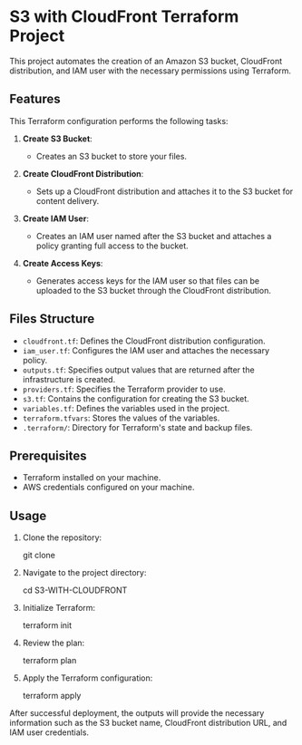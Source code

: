 # S3 with CloudFront Terraform Project

This project automates the creation of an Amazon S3 bucket, CloudFront distribution, and IAM user with the necessary permissions using Terraform.

## Features

This Terraform configuration performs the following tasks:

1. **Create S3 Bucket**: 
   - Creates an S3 bucket to store your files.

2. **Create CloudFront Distribution**: 
   - Sets up a CloudFront distribution and attaches it to the S3 bucket for content delivery.

3. **Create IAM User**: 
   - Creates an IAM user named after the S3 bucket and attaches a policy granting full access to the bucket.

4. **Create Access Keys**: 
   - Generates access keys for the IAM user so that files can be uploaded to the S3 bucket through the CloudFront distribution.

## Files Structure

- `cloudfront.tf`: Defines the CloudFront distribution configuration.
- `iam_user.tf`: Configures the IAM user and attaches the necessary policy.
- `outputs.tf`: Specifies output values that are returned after the infrastructure is created.
- `providers.tf`: Specifies the Terraform provider to use.
- `s3.tf`: Contains the configuration for creating the S3 bucket.
- `variables.tf`: Defines the variables used in the project.
- `terraform.tfvars`: Stores the values of the variables.
- `.terraform/`: Directory for Terraform's state and backup files.

## Prerequisites

- Terraform installed on your machine.
- AWS credentials configured on your machine.

## Usage

1. Clone the repository:

   git clone <repository-url>

2. Navigate to the project directory:

   cd S3-WITH-CLOUDFRONT

3. Initialize Terraform:

   terraform init

4. Review the plan:

   terraform plan

5. Apply the Terraform configuration:

   terraform apply

After successful deployment, the outputs will provide the necessary information such as the S3 bucket name, CloudFront distribution URL, and IAM user credentials.


